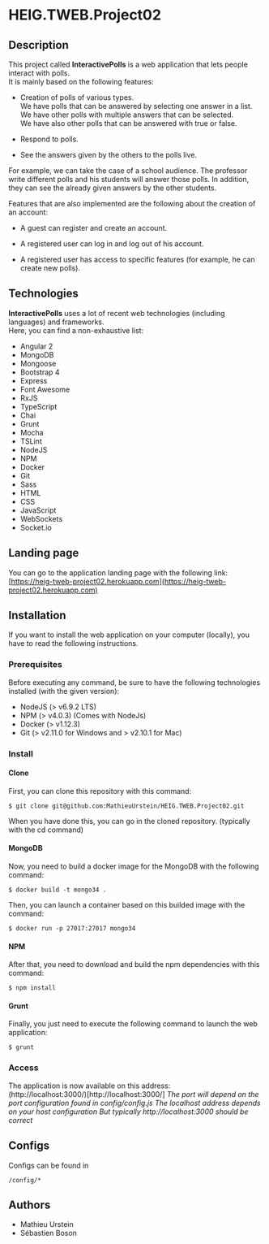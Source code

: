 # HEIG.TWEB.Project02

## Description
This project called **InteractivePolls** is a web application that lets people interact with polls.  
It is mainly based on the following features:

- Creation of polls of various types.  
  We have polls that can be answered by selecting one answer in a list.  
  We have other polls with multiple answers that can be selected.  
  We have also other polls that can be answered with true or false.

- Respond to polls.

- See the answers given by the others to the polls live.

For example, we can take the case of a school audience. The professor write different polls and his students will answer those polls.
In addition, they can see the already given answers by the other students.

Features that are also implemented are the following about the creation of an account:

- A guest can register and create an account.

- A registered user can log in and log out of his account.

- A registered user has access to specific features (for example, he can create new polls).

## Technologies
**InteractivePolls** uses a lot of recent web technologies (including languages) and frameworks.  
Here, you can find a non-exhaustive list:

- Angular 2
- MongoDB
- Mongoose
- Bootstrap 4
- Express
- Font Awesome
- RxJS
- TypeScript
- Chai
- Grunt
- Mocha
- TSLint
- NodeJS
- NPM
- Docker
- Git
- Sass
- HTML
- CSS
- JavaScript
- WebSockets
- Socket.io

## Landing page
You can go to the application landing page with the following link:  
[https://heig-tweb-project02.herokuapp.com](https://heig-tweb-project02.herokuapp.com)

## Installation
If you want to install the web application on your computer (locally), you have to read the following instructions.

### Prerequisites 
Before executing any command, be sure to have the following technologies installed (with the given version):

- NodeJS (> v6.9.2 LTS) 
- NPM (> v4.0.3) (Comes with NodeJs)
- Docker (> v1.12.3)
- Git (> v2.11.0 for Windows and > v2.10.1 for Mac)

### Install

#### Clone
First, you can clone this repository with this command:

    $ git clone git@github.com:MathieuUrstein/HEIG.TWEB.Project02.git

When you have done this, you can go in the cloned repository. (typically with the cd command)

#### MongoDB
Now, you need to build a docker image for the MongoDB with the following command:

    $ docker build -t mongo34 .
    
Then, you can launch a container based on this builded image with the command:

    $ docker run -p 27017:27017 mongo34

#### NPM
After that, you need to download and build the npm dependencies with this command:

    $ npm install

#### Grunt
Finally, you just need to execute the following command to launch the web application:

    $ grunt
    
### Access
The application is now available on this address:  
(http://localhost:3000/)[http://localhost:3000/]
*The port will depend on the port configuration found in config/config.js*
*The localhost address depends on your host configuration*
*But typically http://localhost:3000 should be correct*

## Configs
Configs can be found in

    /config/*



## Authors
- Mathieu Urstein
- Sébastien Boson
